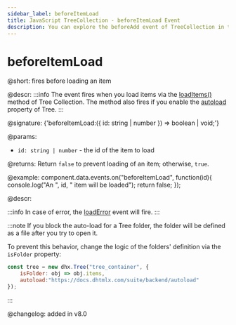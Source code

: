 ```yaml
---
sidebar_label: beforeItemLoad
title: JavaScript TreeCollection - beforeItemLoad Event 
description: You can explore the beforeAdd event of TreeCollection in the documentation of the DHTMLX JavaScript UI library. Browse developer guides and API reference, try out code examples and live demos, and download a free 30-day evaluation version of DHTMLX Suite.
---
```


# beforeItemLoad

@short: fires before loading an item

@descr:
:::info
The event fires when you load items via the <a href="../treecollection_loaditems_method/">loadItems()</a> method of Tree Collection. The method also fires if you enable the <a href="../../../tree/api/tree_autoload_config/">autoload</a> property of Tree.
:::

@signature: {'beforeItemLoad:({ id: string | number }) => boolean | void;'}

@params:
- `id: string | number` - the id of the item to load

@returns:
Return `false` to prevent loading of an item; otherwise, `true`.

@example:
component.data.events.on("beforeItemLoad", function(id){
    console.log("An ", id, " item will be loaded");
    return false;
});

@descr: 

:::info
In case of error, the [loadError](tree_collection/api/treecollection_loaderror_event.md) event will fire.
:::

:::note
If you block the auto-load for a Tree folder, the folder will be defined as a file after you try to open it.

To prevent this behavior, change the logic of the folders' definition via the `isFolder` property:

~~~js {2}
const tree = new dhx.Tree("tree_container", {
    isFolder: obj => obj.items,
    autoload:"https://docs.dhtmlx.com/suite/backend/autoload"
});
~~~
:::

@changelog: added in v8.0